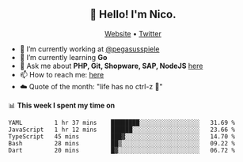 <h2 align="center">👋 Hello! I'm Nico.</h2>
<p align="center">
  <a href="https://gruselhaus.com">Website</a> •
  <a href="https://twitter.com/NicoFinkernagel">Twitter</a>
</p>


- 🔭 I’m currently working at [@pegasusspiele](https://pegasus.de/en)
- 🌱 I’m currently learning **Go**
- 💬 Ask me about **PHP, Git, Shopware, SAP, NodeJS** [here](https://github.com/gruselhaus/gruselhaus/issues)
- 📫 How to reach me: [here](https://github.com/gruselhaus/gruselhaus/issues)
- ☁️ Quote of the month: "life has no ctrl-z 🌴"

📊 **This week I spent my time on**
<!--START_SECTION:waka-->
```text
YAML         1 hr 37 mins    ████████░░░░░░░░░░░░░░░░░   31.69 % 
JavaScript   1 hr 12 mins    ██████░░░░░░░░░░░░░░░░░░░   23.66 % 
TypeScript   45 mins         ███▓░░░░░░░░░░░░░░░░░░░░░   14.70 % 
Bash         28 mins         ██▒░░░░░░░░░░░░░░░░░░░░░░   09.22 % 
Dart         20 mins         █▓░░░░░░░░░░░░░░░░░░░░░░░   06.72 % 
```
<!--END_SECTION:waka-->
